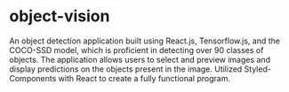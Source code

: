 # object-vision
An object detection application built using React.js, Tensorflow.js, and the COCO-SSD model, which is proficient in detecting over 90 classes of objects. The application allows users to select and preview images and display predictions on the objects present in the image. Utilized Styled-Components with React to create a fully functional program.
